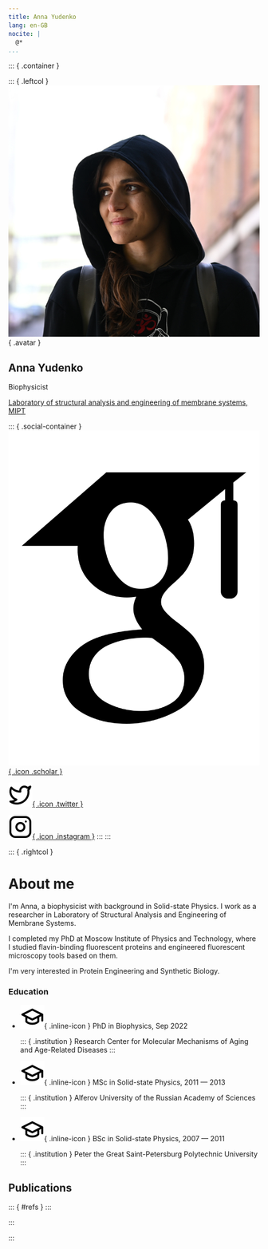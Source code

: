 ```yaml
---
title: Anna Yudenko
lang: en-GB
nocite: |
  @*
...
```


::: { .container }

::: { .leftcol }
![](static/profile.jpg){ .avatar }

## Anna Yudenko

Biophysicist

[Laboratory of structural analysis and engineering of membrane systems, MIPT](https://cmm-mipt.ru/gushchin-lab/)

::: { .social-container }
[![](static/icons/academicons/google-scholar.svg){ .icon .scholar }](https://scholar.google.com/citations?user=OJ8lAXcAAAAJ&hl=en&oi=ao)

[![](static/icons/lucide/twitter.svg){ .icon .twitter }](https://twitter.com/Aynya5)

[![](static/icons/lucide/instagram.svg){ .icon .instagram }](https://www.instagram.com/ann_yudenko/)
:::
:::

::: { .rightcol }

# About me

I'm Anna, a biophysicist with background in Solid-state Physics. I work as a
researcher in Laboratory of Structural Analysis and Engineering of Membrane
Systems.

I completed my PhD at Moscow Institute of Physics and Technology, where
I studied flavin-binding fluorescent proteins and engineered fluorescent
microscopy tools based on them.

I'm very interested in Protein Engineering and Synthetic Biology.

### Education

- ![](static/icons/lucide/graduation-cap.svg){ .inline-icon } PhD in Biophysics, Sep 2022

  ::: { .institution }
  Research Center for Molecular Mechanisms of Aging and Age-Related Diseases
  :::

- ![](static/icons/lucide/graduation-cap.svg){ .inline-icon } MSc in Solid-state Physics, 2011 — 2013

  ::: { .institution }
  Alferov University of the Russian Academy of Sciences
  :::
- ![](static/icons/lucide/graduation-cap.svg){ .inline-icon } BSc in Solid-state Physics, 2007 — 2011

  ::: { .institution }
  Peter the Great Saint-Petersburg Polytechnic University
  :::

## Publications

::: { #refs }
:::

:::

:::
